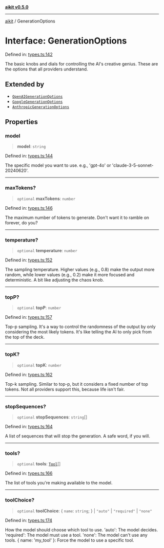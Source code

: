 [**aikit v0.5.0**](../README.md)

---

[aikit](../README.md) / GenerationOptions

# Interface: GenerationOptions

Defined in: [types.ts:142](https://github.com/chinmaymk/aikit/blob/main/src/types.ts#L142)

The basic knobs and dials for controlling the AI's creative genius.
These are the options that all providers understand.

## Extended by

- [`OpenAIGenerationOptions`](OpenAIGenerationOptions.md)
- [`GoogleGenerationOptions`](GoogleGenerationOptions.md)
- [`AnthropicGenerationOptions`](AnthropicGenerationOptions.md)

## Properties

### model

> **model**: `string`

Defined in: [types.ts:144](https://github.com/chinmaymk/aikit/blob/main/src/types.ts#L144)

The specific model you want to use. e.g., 'gpt-4o' or 'claude-3-5-sonnet-20240620'.

---

### maxTokens?

> `optional` **maxTokens**: `number`

Defined in: [types.ts:146](https://github.com/chinmaymk/aikit/blob/main/src/types.ts#L146)

The maximum number of tokens to generate. Don't want it to ramble on forever, do you?

---

### temperature?

> `optional` **temperature**: `number`

Defined in: [types.ts:152](https://github.com/chinmaymk/aikit/blob/main/src/types.ts#L152)

The sampling temperature. Higher values (e.g., 0.8) make the output more random,
while lower values (e.g., 0.2) make it more focused and deterministic.
A bit like adjusting the chaos knob.

---

### topP?

> `optional` **topP**: `number`

Defined in: [types.ts:157](https://github.com/chinmaymk/aikit/blob/main/src/types.ts#L157)

Top-p sampling. It's a way to control the randomness of the output by only considering
the most likely tokens. It's like telling the AI to only pick from the top of the deck.

---

### topK?

> `optional` **topK**: `number`

Defined in: [types.ts:162](https://github.com/chinmaymk/aikit/blob/main/src/types.ts#L162)

Top-k sampling. Similar to top-p, but it considers a fixed number of top tokens.
Not all providers support this, because life isn't fair.

---

### stopSequences?

> `optional` **stopSequences**: `string`[]

Defined in: [types.ts:164](https://github.com/chinmaymk/aikit/blob/main/src/types.ts#L164)

A list of sequences that will stop the generation. A safe word, if you will.

---

### tools?

> `optional` **tools**: [`Tool`](Tool.md)[]

Defined in: [types.ts:166](https://github.com/chinmaymk/aikit/blob/main/src/types.ts#L166)

The list of tools you're making available to the model.

---

### toolChoice?

> `optional` **toolChoice**: \{ `name`: `string`; \} \| `"auto"` \| `"required"` \| `"none"`

Defined in: [types.ts:174](https://github.com/chinmaymk/aikit/blob/main/src/types.ts#L174)

How the model should choose which tool to use.
'auto': The model decides.
'required': The model must use a tool.
'none': The model can't use any tools.
{ name: 'my_tool' }: Force the model to use a specific tool.
